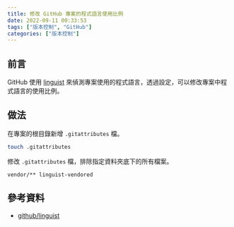 ```yaml
---
title: 修改 GitHub 專案的程式語言使用比例
date: 2022-09-11 00:33:53
tags: ["版本控制", "GitHub"]
categories: ["版本控制"]
---
```


## 前言

GitHub 使用 [linguist](https://github.com/github/linguist) 來偵測專案使用的程式語言，透過設定，可以修改專案中程式語言的使用比例。

## 做法

在專案的根目錄新增 `.gitattributes` 檔。

```bash
touch .gitattributes
```

修改 `.gitattributes` 檔，排除指定資料夾底下的所有檔案。

```env
vendor/** linguist-vendored
```

## 參考資料

- [github/linguist](https://github.com/github/linguist/blob/master/docs/overrides.md)
